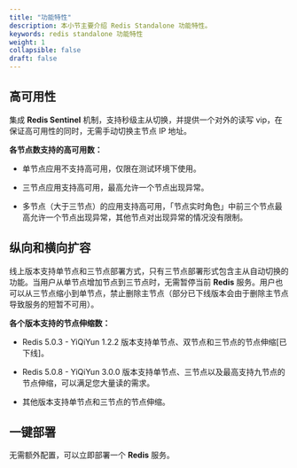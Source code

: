 ```yaml
---
title: "功能特性"
description: 本小节主要介绍 Redis Standalone 功能特性。 
keywords: redis standalone 功能特性
weight: 1
collapsible: false
draft: false
---
```





## 高可用性

集成 **Redis Sentinel** 机制，支持秒级主从切换，并提供一个对外的读写 vip，在保证高可用性的同时，无需手动切换主节点 IP 地址。

**各节点数支持的高可用数：**

- 单节点应用不支持高可用，仅限在测试环境下使用。


- 三节点应用支持高可用，最高允许一个节点出现异常。


- 多节点（大于三节点）的应用支持高可用，「节点实时角色」中前三个节点最高允许一个节点出现异常，其他节点对出现异常的情况没有限制。

## 纵向和横向扩容

线上版本支持单节点和三节点部署方式，只有三节点部署形式包含主从自动切换的功能。当用户从单节点增加节点到三节点时，无需暂停当前 **Redis** 服务。用户也可以从三节点缩小到单节点，禁止删除主节点（部分已下线版本会由于删除主节点导致服务的短暂不可用）。

**各个版本支持的节点伸缩数：**
  
- Redis 5.0.3 - YiQiYun 1.2.2 版本支持单节点、双节点和三节点的节点伸缩[已下线]。
- Redis 5.0.8 - YiQiYun 3.0.0 版本支持单节点、三节点以及最高支持九节点的节点伸缩，可以满足您大量读的需求。
  
- 其他版本支持单节点和三节点的节点伸缩。
  
## 一键部署

  无需额外配置，可以立即部署一个 **Redis** 服务。
  
